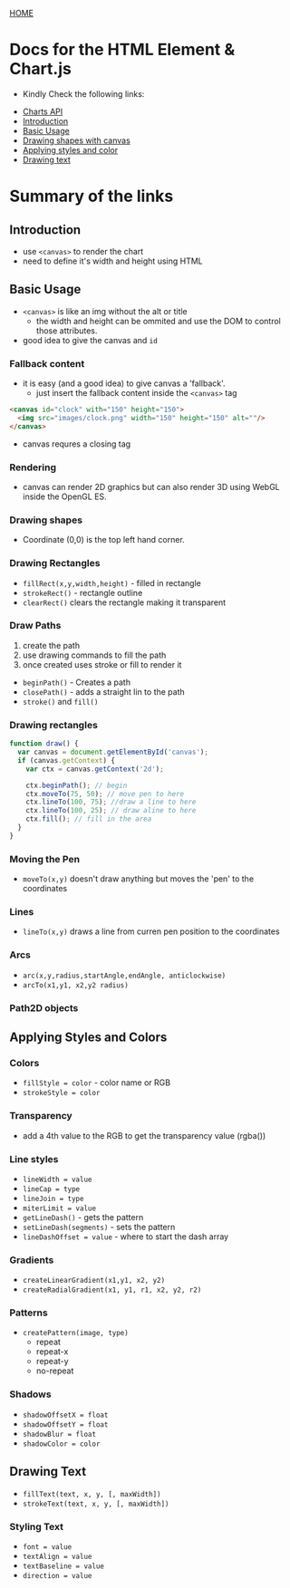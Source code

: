 [HOME](README.md)

# Docs for the HTML <canvas> Element & Chart.js

* Kindly Check the following links:

- [Charts API](https://www.webdesignerdepot.com/2013/11/easily-create-stunning-animated-charts-with-chart-js/)
- [Introduction](https://www.chartjs.org/docs/latest/)
- [Basic Usage](https://developer.mozilla.org/en-US/docs/Web/API/Canvas_API/Tutorial/Basic_usage)
- [Drawing shapes with canvas](https://developer.mozilla.org/en-US/docs/Web/API/Canvas_API/Tutorial/Drawing_shapes)
- [Applying styles and color](https://developer.mozilla.org/en-US/docs/Web/API/Canvas_API/Tutorial/Applying_styles_and_colors)
- [Drawing text](https://developer.mozilla.org/en-US/docs/Web/API/Canvas_API/Tutorial/Drawing_text)

# Summary of the links

## Introduction
- use `<canvas>` to render the chart
- need to define it's width and height using HTML
## Basic Usage
- `<canvas>` is like an img without the alt or title
    - the width and height can be ommited and use the DOM to control those attributes.
- good idea to give the canvas and `id`
### Fallback content
- it is easy (and a good idea) to give canvas a 'fallback'.
    - just insert the fallback content inside the `<canvas>` tag
```HTML
<canvas id="clock" with="150" height="150">
  <img src="images/clock.png" width="150" height="150" alt=""/>
</canvas>
```
- canvas requres a closing tag
### Rendering
- canvas can render 2D graphics but can also render 3D using WebGL inside the OpenGL ES.
### Drawing shapes
- Coordinate (0,0) is the top left hand corner.
### Drawing Rectangles
- `fillRect(x,y,width,height)` - filled in rectangle
- `strokeRect()` - rectangle outline
- `clearRect()` clears the rectangle making it transparent

### Draw Paths
1. create the path
1. use drawing commands to fill the path
1. once created uses stroke or fill to render it
- `beginPath()` - Creates a path
- `closePath()` - adds a straight lin to the path
- `stroke()` and `fill()`
### Drawing rectangles
```JavaScript
function draw() {
  var canvas = document.getElementById('canvas');
  if (canvas.getContext) {
    var ctx = canvas.getContext('2d');

    ctx.beginPath(); // begin
    ctx.moveTo(75, 50); // move pen to here
    ctx.lineTo(100, 75); //draw a line to here
    ctx.lineTo(100, 25); // draw aline to here
    ctx.fill(); // fill in the area
  }
}
```

### Moving the Pen
- `moveTo(x,y)` doesn't draw anything but moves the 'pen' to the coordinates
### Lines
- `lineTo(x,y)` draws a line from curren pen position to the coordinates
### Arcs
- `arc(x,y,radius,startAngle,endAngle, anticlockwise)`
- `arcTo(x1,y1, x2,y2 radius)`
### Path2D objects

## Applying Styles and Colors
### Colors
- `fillStyle = color` - color name or RGB
- `strokeStyle = color`
### Transparency
- add a 4th value to the RGB to get the transparency value (rgba())
### Line styles
- `lineWidth = value`
- `lineCap = type`
- `lineJoin = type`
- `miterLimit = value`
- `getLineDash()` - gets the pattern
- `setLineDash(segments)` - sets the pattern
- `lineDashOffset = value` - where to start the dash array
### Gradients
 - `createLinearGradient(x1,y1, x2, y2)`
 - `createRadialGradient(x1, y1, r1, x2, y2, r2)`
### Patterns
- `createPattern(image, type)` 
    - repeat
    - repeat-x
    - repeat-y
    - no-repeat
### Shadows
- `shadowOffsetX = float`
- `shadowOffsetY = float`
- `shadowBlur = float`
- `shadowColor = color`
## Drawing Text
- `fillText(text, x, y, [, maxWidth])`
- `strokeText(text, x, y, [, maxWidth])`
### Styling Text
- `font = value`
- `textAlign = value`
- `textBaseline = value`
- `direction = value`

